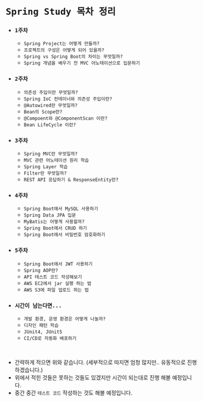 # `Spring Study 목차 정리`

- ### `1주차`
    - `Spring Project는 어떻게 만들까?`
    - `프로젝트의 구성은 어떻게 되어 있을까?`
    - `Spring vs Spring Boot의 차이는 무엇일까?`
    - `Spring 개념을 배우기 전 MVC 어노테이션으로 입문하기`
    
- ### `2주차`
    - `의존성 주입이란 무엇일까?`
    - `Spring IoC 컨테이너와 의존성 주입이란?`
    - `@Autowired란 무엇일까?`
    - `Bean의 Scope란?`
    - `@Compoent와 @ComponentScan 이란?`
    - `Bean LifeCycle 이란?`
    
- ### `3주차`
    - `Spring MVC란 무엇일까?`
    - `MVC 관련 어노테이션 원리 학습`
    - `Spring Layer 학습`
    - `Filter란 무엇일까?`   
    - `REST API 응답하기 & ResponseEntity란?`
   
- ### `4주차`
    - `Spring Boot에서 MySQL 사용하기`
    - `Spring Data JPA 입문`
    - `MyBatis는 어떻게 사용할까?`
    - `Spring Boot에서 CRUD 하기`
    - `Spring Boot에서 비밀번호 암호화하기`
    
- ### `5주차`
    - `Spring Boot에서 JWT 사용하기`
    - `Spring AOP란?`
    - `API 테스트 코드 작성해보기`
    - `AWS EC2에서 jar 실행 하는 법`
    - `AWS S3에 파일 업로드 하는 법`

- ### `시간이 남는다면...`
    - `개발 환경, 운영 환경은 어떻게 나눌까?`
    - `디자인 패턴 학습`
    - `JUnit4, JUnit5`
    - `CI/CD로 자동화 배포하기`

<br>

- 간략하게 적으면 위와 같습니다. (세부적으로 따지면 엄청 많지만.. 유동적으로 진행하겠습니다.)
- 위에서 적힌 것들은 못하는 것들도 있겠지만 시간이 되는대로 진행 해볼 예정입니다.
- 중간 중간 `테스트 코드` 작성하는 것도 해볼 예정입니다. 
